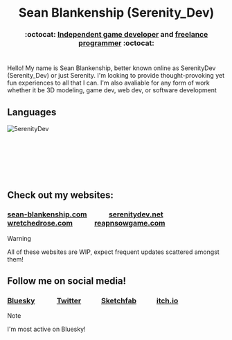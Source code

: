 # <div align="center">Sean Blankenship (Serenity_Dev)</div>
### <div align="center">:octocat: [Independent game developer](https://serenitydev.net) and [freelance programmer](https://sean-blankenship.com) :octocat:</div>
#
Hello! My name is Sean Blankenship, better known online as SerenityDev (Serenity_Dev) or just Serenity. I'm looking to provide thought-provoking yet fun experiences to all that I can. I'm also avaliable for any form of work whether it be 3D modeling, game dev, web dev, or software development 
###
## Languages
<p><img align="left" src="https://github-readme-stats.vercel.app/api/top-langs?username=5erenityDev&show_icons=true&theme=dark&locale=en&layout=compact" alt="5erenityDev" /></p>

<br/>
<br/>
<br/>
<br/>
<br/>
<br/>
<br/>

## Check out my websites:

### [sean-blankenship.com](https://sean-blankenship.com) &nbsp; &nbsp; &nbsp; &nbsp; &nbsp; &nbsp; [serenitydev.net](https://serenitydev.net) &nbsp; &nbsp; &nbsp; &nbsp; &nbsp; &nbsp; [wretchedrose.com](https://www.wretchedrose.com) &nbsp; &nbsp; &nbsp; &nbsp; &nbsp; &nbsp; [reapnsowgame.com](https://www.reapnsowgame.com)

> [!WARNING]
> All of these websites are WIP, expect frequent updates scattered amongst them!

## Follow me on social media!
### [Bluesky](https://bsky.app/profile/serenitydev.net) &nbsp; &nbsp; &nbsp; &nbsp; &nbsp; &nbsp; [Twitter](https://x.com/Serenity_Dev)&nbsp; &nbsp; &nbsp; &nbsp; &nbsp; &nbsp; [Sketchfab](https://sketchfab.com/SerenityDev)&nbsp; &nbsp; &nbsp; &nbsp; &nbsp; &nbsp;  [itch.io](https://serenitydev.itch.io/)


> [!Note]
> I'm most active on Bluesky!
